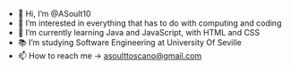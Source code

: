 - 👋 Hi, I’m @ASoult10
- 👀 I’m interested in everything that has to do with computing and coding
- 🌱 I’m currently learning Java and JavaScript, with HTML and CSS
- 📚 I’m studying Software Engineering at University Of Seville
- 📫 How to reach me -> asoulttoscano@gmail.com
